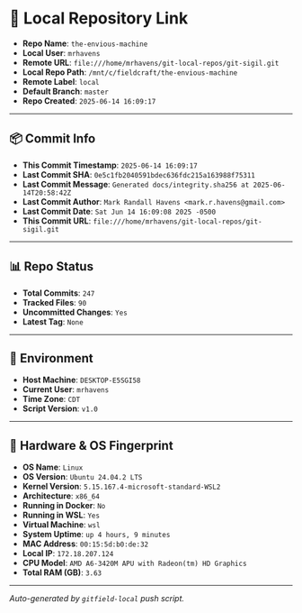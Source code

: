 # 🔗 Local Repository Link

- **Repo Name**: `the-envious-machine`
- **Local User**: `mrhavens`
- **Remote URL**: `file:///home/mrhavens/git-local-repos/git-sigil.git`
- **Local Repo Path**: `/mnt/c/fieldcraft/the-envious-machine`
- **Remote Label**: `local`
- **Default Branch**: `master`
- **Repo Created**: `2025-06-14 16:09:17`

---

## 📦 Commit Info

- **This Commit Timestamp**: `2025-06-14 16:09:17`
- **Last Commit SHA**: `0e5c1fb2040591bdec636fdc215a163988f75311`
- **Last Commit Message**: `Generated docs/integrity.sha256 at 2025-06-14T20:58:42Z`
- **Last Commit Author**: `Mark Randall Havens <mark.r.havens@gmail.com>`
- **Last Commit Date**: `Sat Jun 14 16:09:08 2025 -0500`
- **This Commit URL**: `file:///home/mrhavens/git-local-repos/git-sigil.git`

---

## 📊 Repo Status

- **Total Commits**: `247`
- **Tracked Files**: `90`
- **Uncommitted Changes**: `Yes`
- **Latest Tag**: `None`

---

## 🧭 Environment

- **Host Machine**: `DESKTOP-E5SGI58`
- **Current User**: `mrhavens`
- **Time Zone**: `CDT`
- **Script Version**: `v1.0`

---

## 🧬 Hardware & OS Fingerprint

- **OS Name**: `Linux`
- **OS Version**: `Ubuntu 24.04.2 LTS`
- **Kernel Version**: `5.15.167.4-microsoft-standard-WSL2`
- **Architecture**: `x86_64`
- **Running in Docker**: `No`
- **Running in WSL**: `Yes`
- **Virtual Machine**: `wsl`
- **System Uptime**: `up 4 hours, 9 minutes`
- **MAC Address**: `00:15:5d:b0:de:32`
- **Local IP**: `172.18.207.124`
- **CPU Model**: `AMD A6-3420M APU with Radeon(tm) HD Graphics`
- **Total RAM (GB)**: `3.63`

---

_Auto-generated by `gitfield-local` push script._

